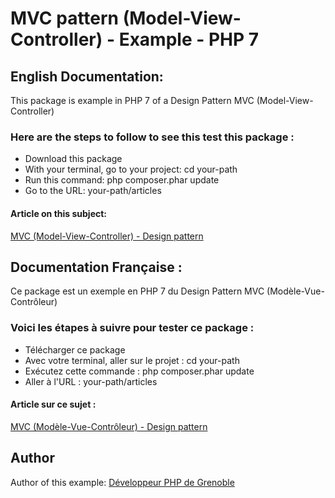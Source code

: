# MVC pattern (Model-View-Controller) - Example - PHP 7






## English Documentation:

This package is example in PHP 7 of a Design Pattern MVC (Model-View-Controller)

### Here are the steps to follow to see this test this package :

* Download this package
* With your terminal, go to your project: cd your-path
* Run this command: php composer.phar update
* Go to the URL: your-path/articles

#### Article on this subject:

[MVC (Model-View-Controller) - Design pattern](https://www.devandweb.com/blog/mvc-pattern)






## Documentation Française :

Ce package est un exemple en PHP 7 du Design Pattern MVC (Modèle-Vue-Contrôleur)

### Voici les étapes à suivre pour tester ce package :

* Télécharger ce package
* Avec votre terminal, aller sur le projet : cd your-path
* Exécutez cette commande : php composer.phar update
* Aller à l'URL : your-path/articles

#### Article sur ce sujet :

[MVC (Modèle-Vue-Contrôleur) - Design pattern](https://www.devandweb.fr/blog/mvc-pattern)






## Author

Author of this example:
[Développeur PHP de Grenoble](https://www.devandweb.fr)